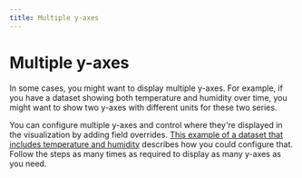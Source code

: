 ```yaml
---
title: Multiple y-axes
---
```


# Multiple y-axes

In some cases, you might want to display multiple y-axes. For example, if you have a dataset showing both temperature and humidity over time, you might want to show two y-axes with different units for these two series.

You can configure multiple y-axes and control where they're displayed in the visualization by adding field overrides. [This example of a dataset that includes temperature and humidity](../../configure-overrides/#example-2-format-temperature-and-humidity) describes how you could configure that. Follow the steps as many times as required to display as many y-axes as you need.
